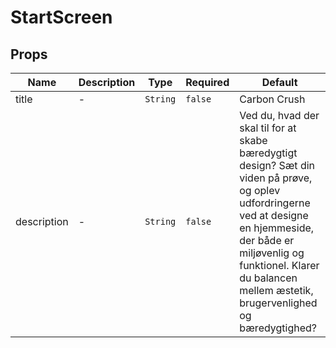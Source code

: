 # StartScreen

## Props

<!-- @vuese:StartScreen:props:start -->
|Name|Description|Type|Required|Default|
|---|---|---|---|---|
|title|-|`String`|`false`|Carbon Crush|
|description|-|`String`|`false`|Ved du, hvad der skal til for at skabe bæredygtigt design? Sæt din viden på prøve, og oplev udfordringerne ved at designe en hjemmeside, der både er miljøvenlig og funktionel. Klarer du balancen mellem æstetik, brugervenlighed og bæredygtighed?|

<!-- @vuese:StartScreen:props:end -->


